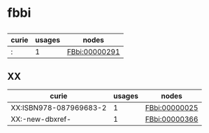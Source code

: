 # fbbi

## 

| curie   |   usages | nodes                                                 |
|---------|----------|-------------------------------------------------------|
| :       |        1 | [FBbi:00000291](https://bioregistry.io/FBbi:00000291) |

## XX

| curie                  |   usages | nodes                                                 |
|------------------------|----------|-------------------------------------------------------|
| XX:ISBN978-087969683-2 |        1 | [FBbi:00000025](https://bioregistry.io/FBbi:00000025) |
| XX:-new-dbxref-        |        1 | [FBbi:00000366](https://bioregistry.io/FBbi:00000366) |

